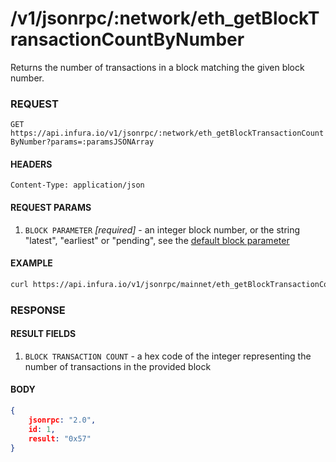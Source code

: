 # /v1/jsonrpc/:network/eth_getBlockTransactionCountByNumber

Returns the number of transactions in a block matching the given block number.

### REQUEST

`GET https://api.infura.io/v1/jsonrpc/:network/eth_getBlockTransactionCountByNumber?params=:paramsJSONArray`

#### HEADERS

`Content-Type: application/json`

#### REQUEST PARAMS
1. `BLOCK PARAMETER` _[required]_ - an integer block number, or the string "latest", "earliest" or "pending", see the [default block parameter](https://github.com/ethereum/wiki/wiki/JSON-RPC#the-default-block-parameter)


#### EXAMPLE
```bash
curl https://api.infura.io/v1/jsonrpc/mainnet/eth_getBlockTransactionCountByNumber?params=["latest"]
```

### RESPONSE

#### RESULT FIELDS
1. `BLOCK TRANSACTION COUNT` - a hex code of the integer representing the number of transactions in the provided block 

#### BODY

```json
{
    jsonrpc: "2.0",
    id: 1,
    result: "0x57"
}
```
